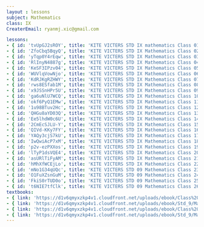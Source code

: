 ```yaml
--- 
layout : lessons 
subject: Mathematics
class: IX
CreaterEmail: ryanmj.xic@gmail.com

lessons: 
- { id: 'tvUpGJ2sROY', title: 'KITE VICTERS STD IX mathematics Class 01 (First Bell-ഫസ്റ്റ് ബെല്‍)' }
- { id: 'ZfoCbq5BqyQ', title: 'KITE VICTERS STD IX Mathematics Class 02 (First Bell-ഫസ്റ്റ് ബെല്‍)' }
- { id: 'yTqp0Y4rEqw', title: 'KITE VICTERS STD IX Mathematics Class 03 (First Bell-ഫസ്റ്റ് ബെല്‍)' }
- { id: 'RlInyN4887g', title: 'KITE VICTERS STD IX Mathematics Class 04 (First Bell-ഫസ്റ്റ് ബെല്‍)' }
- { id: 'KeSF3IPzv04', title: 'KITE VICTERS STD IX Mathematics Class 05 (First Bell-ഫസ്റ്റ് ബെല്‍)' }
- { id: 'WUVlqVowNjo', title: 'KITE VICTERS STD IX Mathematics Class 06 (First Bell-ഫസ്റ്റ് ബെല്‍)' }
- { id: 'KdRJKgRZHWY', title: 'KITE VICTERS STD IX Mathematics Class 07 (First Bell-ഫസ്റ്റ് ബെല്‍)' }
- { id: 'rws8ESfab1M', title: 'KITE VICTERS STD IX Mathematics Class 08 (First Bell-ഫസ്റ്റ് ബെല്‍)' }
- { id: 'x9JSSnHPr5U', title: 'KITE VICTERS STD IX Mathematics Class 09 (First Bell-ഫസ്റ്റ് ബെല്‍)' }
- { id: 'ga6uNlU7WCQ', title: 'KITE VICTERS STD IX Mathematics Class 10 (First Bell-ഫസ്റ്റ് ബെല്‍)' }
- { id: 'okf6PyQ1EMw', title: 'KITE VICTERS STD IX Mathematics Class 11 (First Bell-ഫസ്റ്റ് ബെല്‍)' }
- { id: '1u98BTuv2Hc', title: 'KITE VICTERS STD IX Mathematics Class 12 (First Bell-ഫസ്റ്റ് ബെല്‍)' }
- { id: 'QHGu8aYD03Q', title: 'KITE VICTERS STD IX Mathematics Class 13 (First Bell-ഫസ്റ്റ് ബെല്‍)' }
- { id: 'Ee5lhdW0c6U', title: 'KITE VICTERS STD IX Mathematics Class 14 (First Bell-ഫസ്റ്റ് ബെല്‍)' }
- { id: '2CmEcSJLU-Y', title: 'KITE VICTERS STD IX Mathematics Class 15 (First Bell-ഫസ്റ്റ് ബെല്‍)' }
- { id: 'QIVd-KKy7FY', title: 'KITE VICTERS STD IX Mathematics Class 16 (First Bell-ഫസ്റ്റ് ബെല്‍)' }
- { id: 'YAQy3cjS7kU', title: 'KITE VICTERS STD IX Mathematics Class 17 (First Bell-ഫസ്റ്റ് ബെല്‍)' }
- { id: 'IwQwiAcP7xM', title: 'KITE VICTERS STD IX Mathematics Class 18 (First Bell-ഫസ്റ്റ് ബെല്‍)' }
- { id: 'p2v-ezPXXos', title: 'KITE VICTERS STD IX Mathematics Class 19 (First Bell-ഫസ്റ്റ് ബെല്‍)' }
- { id: 'lTyP1dsVQE4', title: 'KITE VICTERS STD IX Mathematics Class 20 (First Bell-ഫസ്റ്റ് ബെല്‍)' }
- { id: 'asURlTiFyAM', title: 'KITE VICTERS STD IX Mathematics Class 21 (First Bell-ഫസ്റ്റ് ബെല്‍)' }
- { id: 'hMhXfWCEjLo', title: 'KITE VICTERS STD IX Mathematics Class 22 (First Bell-ഫസ്റ്റ് ബെല്‍)' }
- { id: 'mNo1G34qUQc', title: 'KITE VICTERS STD 09 Mathematics Class 23 (First Bell-ഫസ്റ്റ് ബെല്‍)' }
- { id: 'O1FuXZsnGuM', title: 'KITE VICTERS STD 09 Mathematics Class 24 (First Bell-ഫസ്റ്റ് ബെല്‍)' }
- { id: 'FkiS0rTUD0o', title: 'KITE VICTERS STD 09 Mathematics Class 25 (First Bell-ഫസ്റ്റ് ബെല്‍)' }
- { id: 't6NIE7tfClk', title: 'KITE VICTERS STD 09 Mathematics Class 26 (First Bell-ഫസ്റ്റ് ബെല്‍)' }
textbooks:
- { link: 'https://d1v6qmyxzkp4v1.cloudfront.net/uploads/ebook/Class%209/Maths_09_Eng_Part_01/Maths_09_Eng_Part_01.pdf', title: 'Mathematics Part -1' , medium: 'English' }
- { link: 'https://d1v6qmyxzkp4v1.cloudfront.net/uploads/ebook/Std_9/Maths-9(E)_Vol-2/Maths-9(E)_Vol-2.pdf', title: 'Mathematics Part -2' , medium: 'English' }
- { link: 'https://d1v6qmyxzkp4v1.cloudfront.net/uploads/ebook/Class%209/Maths_09_Mal_Part_01/Maths_09_Mal_Part_01.pdf', title: 'Mathematics Part -1' , medium: 'Malayalam' }
- { link: 'https://d1v6qmyxzkp4v1.cloudfront.net/uploads/ebook/Std_9/Maths-9(M)_Vol-2/Maths-9(M)_Vol-2.pdf', title: 'Mathematics Part -2' , medium: 'Malayalam' }
--- 
```

